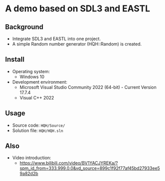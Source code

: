 # A demo based on SDL3 and EASTL

## Background
- Integrate SDL3 and EASTL into one project.
- A simple Random number generator (HQH::Random) is created.

## Install
- Operating system:
    - Windows 10
- Development environment:
    - Microsoft Visual Studio Community 2022 (64-bit) - Current Version 17.7.4
    - Visual C++ 2022

## Usage
- Source code: `HQH/Source/`
- Solution file: `HQH/HQH.sln`

## Also
- Video introduction:
    - https://www.bilibili.com/video/BV1YACJYREKa/?spm_id_from=333.999.0.0&vd_source=899c1f92f77af45bd27933ee59a82d2b
